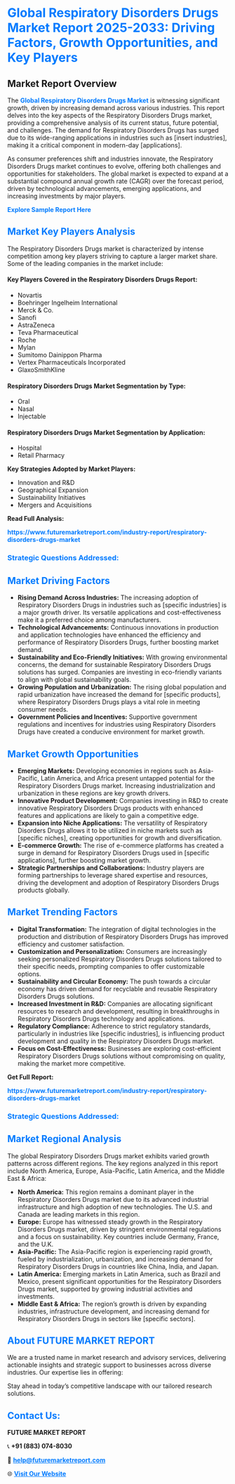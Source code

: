 <h1 style="color: #007BFF;">Global Respiratory Disorders Drugs Market Report 2025-2033: Driving Factors, Growth Opportunities, and Key Players</h1>

<section id="overview">
<h2>Market Report Overview</h2>
<p>The <a href="https://www.futuremarketreport.com/industry-report/respiratory-disorders-drugs-market" style="color: #007BFF; text-decoration: none;"><strong>Global Respiratory Disorders Drugs Market</strong></a> is witnessing significant growth, driven by increasing demand across various industries. This report delves into the key aspects of the Respiratory Disorders Drugs market, providing a comprehensive analysis of its current status, future potential, and challenges. The demand for Respiratory Disorders Drugs has surged due to its wide-ranging applications in industries such as [insert industries], making it a critical component in modern-day [applications].</p>
<p>As consumer preferences shift and industries innovate, the Respiratory Disorders Drugs market continues to evolve, offering both challenges and opportunities for stakeholders. The global market is expected to expand at a substantial compound annual growth rate (CAGR) over the forecast period, driven by technological advancements, emerging applications, and increasing investments by major players.</p>
</section>

<section id="overview">
<p><a href="https://www.futuremarketreport.com/request-sample/reportId=78338" style="color: #007BFF; text-decoration: none;"><strong>Explore Sample Report Here</strong></a></p>
</section>

<section id="key-players">
<h2 style="color: #007BFF;">Market Key Players Analysis</h2>
<p>The Respiratory Disorders Drugs market is characterized by intense competition among key players striving to capture a larger market share. Some of the leading companies in the market include:</p>
<h4>Key Players Covered in the Respiratory Disorders Drugs Report:</h4>
<ul><li>Novartis</li><li>Boehringer Ingelheim International</li><li>Merck &amp; Co.</li><li>Sanofi</li><li>AstraZeneca</li><li>Teva Pharmaceutical</li><li>Roche</li><li>Mylan</li><li>Sumitomo Dainippon Pharma</li><li>Vertex Pharmaceuticals Incorporated</li><li>GlaxoSmithKline</li></ul>
<h4>Respiratory Disorders Drugs Market Segmentation by Type:</h4>
<ul><li>Oral</li><li>Nasal</li><li>Injectable</li></ul>

<h4>Respiratory Disorders Drugs Market Segmentation by Application:</h4>
<ul><li>Hospital</li><li>Retail Pharmacy</li></ul>
<p><strong>Key Strategies Adopted by Market Players:</strong></p>
<ul>
<li>Innovation and R&D</li>
<li>Geographical Expansion</li>
<li>Sustainability Initiatives</li>
<li>Mergers and Acquisitions</li>
</ul>
</section>

<section>
<p><strong>Read Full Analysis: </strong></p><a href="https://www.futuremarketreport.com/industry-report/respiratory-disorders-drugs-market" style="color: #007BFF; text-decoration: none;"><strong>https://www.futuremarketreport.com/industry-report/respiratory-disorders-drugs-market</strong></a>
<h3 style="color: #007BFF;">Strategic Questions Addressed:</h3>
</section>

<section id="driving-factors">
<h2 style="color: #007BFF;">Market Driving Factors</h2>
<ul>
<li><strong>Rising Demand Across Industries:</strong> The increasing adoption of Respiratory Disorders Drugs in industries such as [specific industries] is a major growth driver. Its versatile applications and cost-effectiveness make it a preferred choice among manufacturers.</li>
<li><strong>Technological Advancements:</strong> Continuous innovations in production and application technologies have enhanced the efficiency and performance of Respiratory Disorders Drugs, further boosting market demand.</li>
<li><strong>Sustainability and Eco-Friendly Initiatives:</strong> With growing environmental concerns, the demand for sustainable Respiratory Disorders Drugs solutions has surged. Companies are investing in eco-friendly variants to align with global sustainability goals.</li>
<li><strong>Growing Population and Urbanization:</strong> The rising global population and rapid urbanization have increased the demand for [specific products], where Respiratory Disorders Drugs plays a vital role in meeting consumer needs.</li>
<li><strong>Government Policies and Incentives:</strong> Supportive government regulations and incentives for industries using Respiratory Disorders Drugs have created a conducive environment for market growth.</li>
</ul>
</section>

<section id="growth-opportunities">
<h2 style="color: #007BFF;">Market Growth Opportunities</h2>
<ul>
<li><strong>Emerging Markets:</strong> Developing economies in regions such as Asia-Pacific, Latin America, and Africa present untapped potential for the Respiratory Disorders Drugs market. Increasing industrialization and urbanization in these regions are key growth drivers.</li>
<li><strong>Innovative Product Development:</strong> Companies investing in R&D to create innovative Respiratory Disorders Drugs products with enhanced features and applications are likely to gain a competitive edge.</li>
<li><strong>Expansion into Niche Applications:</strong> The versatility of Respiratory Disorders Drugs allows it to be utilized in niche markets such as [specific niches], creating opportunities for growth and diversification.</li>
<li><strong>E-commerce Growth:</strong> The rise of e-commerce platforms has created a surge in demand for Respiratory Disorders Drugs used in [specific applications], further boosting market growth.</li>
<li><strong>Strategic Partnerships and Collaborations:</strong> Industry players are forming partnerships to leverage shared expertise and resources, driving the development and adoption of Respiratory Disorders Drugs products globally.</li>
</ul>
</section>

<section id="trending-factors">
<h2 style="color: #007BFF;">Market Trending Factors</h2>
<ul>
<li><strong>Digital Transformation:</strong> The integration of digital technologies in the production and distribution of Respiratory Disorders Drugs has improved efficiency and customer satisfaction.</li>
<li><strong>Customization and Personalization:</strong> Consumers are increasingly seeking personalized Respiratory Disorders Drugs solutions tailored to their specific needs, prompting companies to offer customizable options.</li>
<li><strong>Sustainability and Circular Economy:</strong> The push towards a circular economy has driven demand for recyclable and reusable Respiratory Disorders Drugs solutions.</li>
<li><strong>Increased Investment in R&D:</strong> Companies are allocating significant resources to research and development, resulting in breakthroughs in Respiratory Disorders Drugs technology and applications.</li>
<li><strong>Regulatory Compliance:</strong> Adherence to strict regulatory standards, particularly in industries like [specific industries], is influencing product development and quality in the Respiratory Disorders Drugs market.</li>
<li><strong>Focus on Cost-Effectiveness:</strong> Businesses are exploring cost-efficient Respiratory Disorders Drugs solutions without compromising on quality, making the market more competitive.</li>
</ul>
</section>

<section>
<p><strong>Get Full Report: </strong></p><a href="https://www.futuremarketreport.com/industry-report/respiratory-disorders-drugs-market" style="color: #007BFF; text-decoration: none;"><strong>https://www.futuremarketreport.com/industry-report/respiratory-disorders-drugs-market</strong></a>
<h3 style="color: #007BFF;">Strategic Questions Addressed:</h3>
</section>


<section id="regional-analysis">
<h2 style="color: #007BFF;">Market Regional Analysis</h2>
<p>The global Respiratory Disorders Drugs market exhibits varied growth patterns across different regions. The key regions analyzed in this report include North America, Europe, Asia-Pacific, Latin America, and the Middle East & Africa:</p>
<ul>
<li><strong>North America:</strong> This region remains a dominant player in the Respiratory Disorders Drugs market due to its advanced industrial infrastructure and high adoption of new technologies. The U.S. and Canada are leading markets in this region.</li>
<li><strong>Europe:</strong> Europe has witnessed steady growth in the Respiratory Disorders Drugs market, driven by stringent environmental regulations and a focus on sustainability. Key countries include Germany, France, and the U.K.</li>
<li><strong>Asia-Pacific:</strong> The Asia-Pacific region is experiencing rapid growth, fueled by industrialization, urbanization, and increasing demand for Respiratory Disorders Drugs in countries like China, India, and Japan.</li>
<li><strong>Latin America:</strong> Emerging markets in Latin America, such as Brazil and Mexico, present significant opportunities for the Respiratory Disorders Drugs market, supported by growing industrial activities and investments.</li>
<li><strong>Middle East & Africa:</strong> The region’s growth is driven by expanding industries, infrastructure development, and increasing demand for Respiratory Disorders Drugs in sectors like [specific sectors].</li>
</ul>
</section>

<footer>
<h2 style="color: #007BFF;">About FUTURE MARKET REPORT</h2>
<p>We are a trusted name in market research and advisory services, delivering actionable insights and strategic support to businesses across diverse industries. Our expertise lies in offering:</p>

<p>Stay ahead in today’s competitive landscape with our tailored research solutions.</p>

<h2 style="color: #007BFF;">Contact Us:</h2>
<p><strong>FUTURE MARKET REPORT</strong></p>
<p>📞 <strong>+91 (883) 074-8030</strong></p>
<p>📧 <strong><a href="mailto:help@futuremarketreport.com" style="color: #007BFF;">help@futuremarketreport.com</a></strong></p>
<p>🌐 <strong><a href="https://www.futuremarketreport.com/" style="color: #007BFF;">Visit Our Website</a></strong></p>
</footer>
